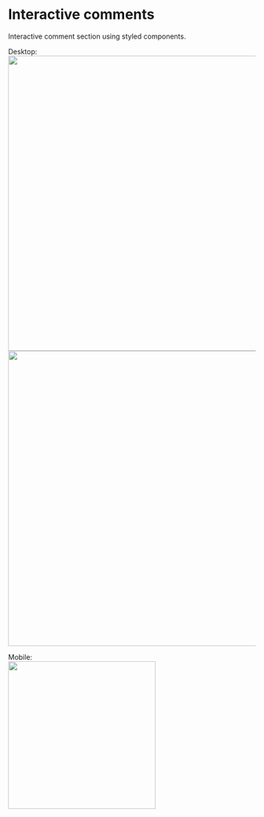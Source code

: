 # Interactive comments

Interactive comment section using styled components. 

Desktop: <br/>
<img src="https://user-images.githubusercontent.com/19801577/186552871-1efc1fd8-4dc3-496e-a98b-4e3dba6dd267.png" width="600">
<img src="https://user-images.githubusercontent.com/19801577/186553336-57cc9766-5a17-48fb-adc0-48694889c4ef.png" width="600">

Mobile:<br>
<img src="https://user-images.githubusercontent.com/19801577/186553130-cdd73d67-8915-4137-bc55-145f64968238.png" width="300">

